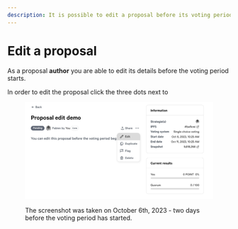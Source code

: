 ```yaml
---
description: It is possible to edit a proposal before its voting period starts.
---
```


# Edit a proposal

As a proposal **author** you are able to edit its details before the voting period starts.&#x20;

In order to edit the proposal click the three dots next to

<figure><img src="../../.gitbook/assets/image (2).png" alt=""><figcaption><p>The screenshot was taken on October 6th, 2023 - two days before the voting period has started.</p></figcaption></figure>

